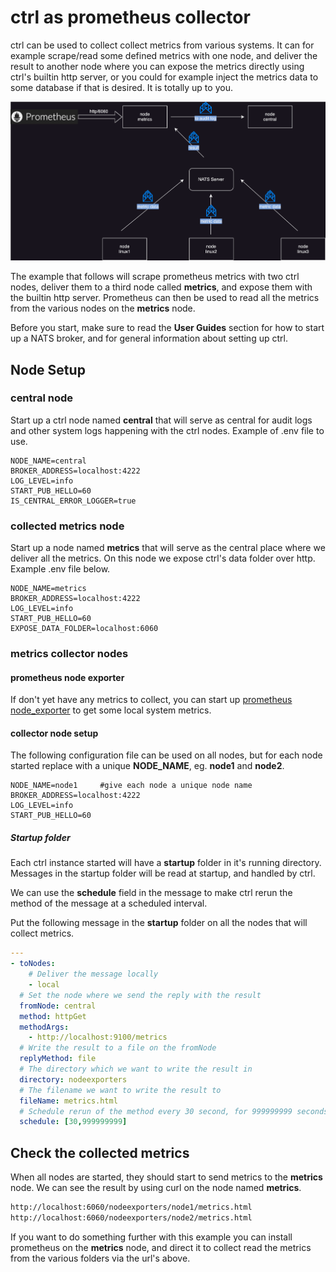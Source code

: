 # ctrl as prometheus collector

ctrl can be used to collect collect metrics from various systems. It can for example scrape/read some defined metrics with one node, and deliver the result to another node where you can expose the metrics directly using ctrl's builtin http server, or you could for example inject the metrics data to some database if that is desired. It is totally up to you.

</style>
</head>
<body>
<p align="center"><img src="https://github.com/postmannen/ctrl/blob/main/doc/usecase-prometheus-collector.svg?raw=true" /></p>
</body>

The example that follows will scrape prometheus metrics with two ctrl nodes, deliver them to a third node called **metrics**, and expose them with the builtin http server. Prometheus can then be used to read all the metrics from the various nodes on the **metrics** node.

Before you start, make sure to read the **User Guides** section for how to start up a NATS broker, and for general information about setting up ctrl.

## Node Setup

### central node

Start up a ctrl node named **central** that will serve as central for audit logs and other system logs happening with the ctrl nodes. Example of .env file to use.

```env
NODE_NAME=central
BROKER_ADDRESS=localhost:4222
LOG_LEVEL=info
START_PUB_HELLO=60
IS_CENTRAL_ERROR_LOGGER=true
```

### collected metrics node

Start up a node named **metrics** that will serve as the central place where we deliver all the metrics. On this node we expose ctrl's data folder over http. Example .env file below.

```env
NODE_NAME=metrics
BROKER_ADDRESS=localhost:4222
LOG_LEVEL=info
START_PUB_HELLO=60
EXPOSE_DATA_FOLDER=localhost:6060
```

### metrics collector nodes

#### prometheus node exporter

If don't yet have any metrics to collect, you can start up [prometheus node_exporter](https://github.com/prometheus/node_exporter) to get some local system metrics.

#### collector node setup

The following configuration file can be used on all nodes, but for each node started replace with a unique **NODE_NAME**, eg. **node1** and **node2**.

```env
NODE_NAME=node1     #give each node a unique node name
BROKER_ADDRESS=localhost:4222
LOG_LEVEL=info
START_PUB_HELLO=60
```

##### Startup folder

Each ctrl instance started will have a **startup** folder in it's running directory. Messages in the startup folder will be read at startup, and handled by ctrl.

We can use the **schedule** field in the message to make ctrl rerun the method of the message at a scheduled interval.

Put the following message in the **startup** folder on all the nodes that will collect metrics.

```yaml
---
- toNodes:
    # Deliver the message locally
    - local
  # Set the node where we send the reply with the result
  fromNode: central
  method: httpGet
  methodArgs:
    - http://localhost:9100/metrics
  # Write the result to a file on the fromNode
  replyMethod: file
  # The directory which we want to write the result in
  directory: nodeexporters
  # The filename we want to write the result to
  fileName: metrics.html
  # Schedule rerun of the method every 30 second, for 999999999 seconds.
  schedule: [30,999999999]
```

## Check the collected metrics

When all nodes are started, they should start to send metrics to the **metrics** node. We can see the result by using curl on the node named **metrics**.

```bash
http://localhost:6060/nodeexporters/node1/metrics.html
http://localhost:6060/nodeexporters/node2/metrics.html
```

If you want to do something further with this example you can install prometheus on the **metrics** node, and direct it to collect read the metrics from the various folders via the url's above.
